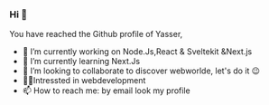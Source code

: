 ### Hi 👋
You have reached the Github profile of Yasser,
- 🔭 I’m currently working on Node.Js,React & Sveltekit &Next.js
- 🌱 I’m currently learning Next.Js
- 👯 I’m looking to collaborate to discover webworlde, let's do it 😉
- 🧑‍💻Intressted in webdevelopment
- 📫 How to reach me: by email look my profile

